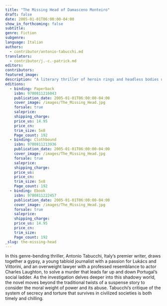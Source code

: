 ```yaml
---
title: "The Missing Head of Damasceno Monteiro"
draft: false
date: 2005-01-01T06:00:00-04:00
show_in_forthcoming: false
subtitle:
genre: Fiction
subgenre:
language: Italian
authors:
  - contributor/antonio-tabucchi.md
translators:
  - contributor/j.-c.-patrick.md
editors:
contributors:
featured_image:
description: "A literary thriller of heroin rings and headless bodies uncovers social ills and corruption in modern day Portugal, while – as in all of Tabucchi's work – blurring genre boundaries "
editions:
  - binding: Paperback
    isbn: 9780811216043
    publication_date: 2005-01-01T06:00:00-04:00
    cover_image: /images/The_Missing_Head.jpg
    forsale: true
    saleprice:
    shipping_charge:
    price_us: 14.95
    price_cn:
    trim_size: 5x8
    Page_count: 192
  - binding: Clothbound
    isbn: 9780811213936
    publication_date: 2005-01-01T06:00:00-04:00
    cover_image: /images/The_Missing_Head.jpg
    forsale: true
    saleprice:
    shipping_charge:
    price_us:
    price_cn:
    trim_size: 5x8
    Page_count: 192
  - binding: Ebook
    isbn: 9780811222457
    publication_date: 2005-01-01T06:00:00-04:00
    cover_image: /images/The_Missing_Head.jpg
    forsale: true
    saleprice:
    shipping_charge:
    price_us: 14.95
    price_cn:
    trim_size:
    Page_count: 192
_slug: the-missing-head
---
```


In this genre-bending thriller, Antonio Tabucchi, Italy’s premier writer, draws together a gypsy, a young tabloid journalist with a passion for Lukács and Vittorini, and an overweight lawyer with a professed resemblance to actor Charles Laughton, to solve a murder that leads far up and down Portugal’s social ladder. As the investigation delves deeper into this shadowy world, the novel moves beyond the traditional twists of a suspense story to consider the moral weight of power and its abuse. Tabucchi’s critique of the system of secrecy and torture that survives in civilized societies is both timely and chilling.

